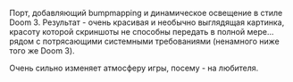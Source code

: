 Порт, добавляющий bumpmapping и динамическое освещение в стиле Doom 3. Результат - очень красивая и необычно выглядящая картинка, красоту которой скриншоты не способны передать в полной мере... рядом с потрясающими системными требованиями (ненамного ниже того же Doom 3).  

Очень сильно изменяет атмосферу игры, посему - на любителя.
